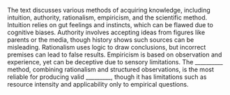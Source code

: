 The text discusses various methods of acquiring knowledge, including intuition, authority, rationalism, empiricism, and the scientific method. Intuition relies on gut feelings and instincts, which can be flawed due to cognitive biases. Authority involves accepting ideas from figures like parents or the media, though history shows such sources can be misleading. Rationalism uses logic to draw conclusions, but incorrect premises can lead to false results. Empiricism is based on observation and experience, yet can be deceptive due to sensory limitations. The __________ method, combining rationalism and structured observations, is the most reliable for producing valid _________, though it has limitations such as resource intensity and applicability only to empirical questions.
